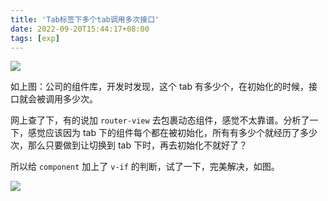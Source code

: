 ```yaml
---
title: 'Tab标签下多个tab调用多次接口'
date: 2022-09-20T15:44:17+08:00
tags: [exp]
---
```


![](https://cdn.staticaly.com/gh/yokiizx/picgo@master/img/20221009143455.png)

如上图：公司的组件库，开发时发现，这个 tab 有多少个，在初始化的时候，接口就会被调用多少次。

网上查了下，有的说加 `router-view` 去包裹动态组件，感觉不太靠谱。分析了一下，感觉应该因为 tab 下的组件每个都在被初始化，所有有多少个就经历了多少次，那么只要做到让切换到 tab 下时，再去初始化不就好了？

所以给 `component` 加上了 `v-if` 的判断，试了一下，完美解决，如图。

![](https://cdn.staticaly.com/gh/yokiizx/picgo@master/img/20221009144306.png)
